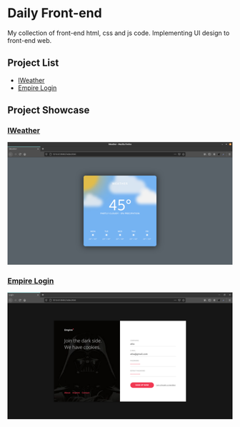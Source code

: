 # Daily Front-end

My collection of front-end html, css and js code. Implementing UI design to front-end web.

## Project List

* [IWeather](#iweather)
* [Empire Login](#empire-login)

## Project Showcase

### [IWeather](https://github.com/Attaaa/Daily-Front-end/tree/master/iweather)

![IWeather](./_thumbnail_/iweather.png)

### [Empire Login](https://github.com/Attaaa/Daily-Front-end/tree/master/empire-login)

![Empire Login](./_thumbnail_/empire-login.png)

